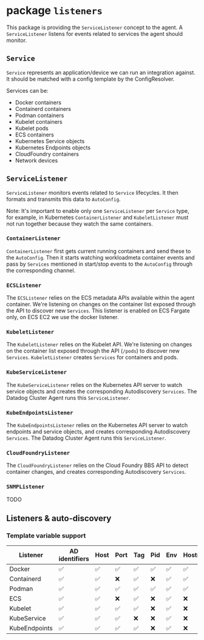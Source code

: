# package `listeners`

This package is providing the `ServiceListener` concept to the agent. A `ServiceListener` listens for events related to services the agent should monitor.

## `Service`

`Service` represents an application/device we can run an integration against. It should be matched with a config template by the ConfigResolver.

Services can be:
- Docker containers
- Containerd containers
- Podman containers
- Kubelet containers
- Kubelet pods
- ECS containers
- Kubernetes Service objects
- Kubernetes Endpoints objects
- CloudFoundry containers
- Network devices

## `ServiceListener`

`ServiceListener` monitors events related to `Service` lifecycles. It then formats and transmits this data to `AutoConfig`.

Note: It's important to enable only one `ServiceListener` per `Service` type, for example, in Kubernetes `ContainerListener` and `KubeletListener` must not run together because they watch the same containers.

### `ContainerListener`

`ContainerListener` first gets current running containers and send these to the `AutoConfig`. Then it starts watching workloadmeta container events and pass by `Services` mentioned in start/stop events to the `AutoConfig` through the corresponding channel.

### `ECSListener`

The `ECSListener` relies on the ECS metadata APIs available within the agent container. We're listening on changes on the container list exposed through the API to discover new `Services`. This listener is enabled on ECS Fargate only, on ECS EC2 we use the docker listener.

### `KubeletListener`

The `KubeletListener` relies on the Kubelet API. We're listening on changes on the container list exposed through the API (`/pods`) to discover new `Services`. `KubeletListener` creates `Services` for containers and pods.

### `KubeServiceListener`

The `KubeServiceListener` relies on the Kubernetes API server to watch service objects and creates the corresponding Autodiscovery `Services`. The Datadog Cluster Agent runs this `ServiceListener`.

### `KubeEndpointsListener`

The `KubeEndpointsListener` relies on the Kubernetes API server to watch endpoints and service objects, and creates corresponding Autodiscovery `Services`. The Datadog Cluster Agent runs this `ServiceListener`.

### `CloudFoundryListener`

The `CloudFoundryListener` relies on the Cloud Foundry BBS API to detect container changes, and creates corresponding Autodiscovery `Services`.

### `SNMPListener`

TODO

## Listeners & auto-discovery

### Template variable support

| Listener | AD identifiers | Host | Port | Tag | Pid | Env | Hostname
|---|---|---|---|---|---|---|---|
| Docker | ✅ | ✅ | ✅ | ✅ | ✅ | ✅ | ✅ |
| Containerd | ✅ | ✅ | ❌ | ✅ | ❌ | ✅ | ✅ |
| Podman | ✅ | ✅ | ✅ | ✅ | ✅ | ✅ | ✅ |
| ECS | ✅ | ✅ | ❌ | ✅ | ❌ | ✅ | ❌ |
| Kubelet | ✅ | ✅ | ✅ | ✅ | ❌ | ✅ | ❌ |
| KubeService | ✅ | ✅ | ✅ | ❌ | ❌ | ✅ | ❌ |
| KubeEndpoints | ✅ | ✅ | ✅ | ✅ | ❌ | ✅ | ❌ |
